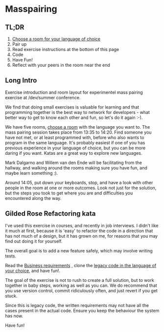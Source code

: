Masspairing
===========
TL;DR
-----

1. [Choose a room for your language of choice](languages-rooms.md) 
2. Pair up
3. Read exercise instructions at the bottom of this page
4. Code
4. Have Fun!
5. Reflect with your peers in the room near the end

Long Intro
-----------
Exercise introduction and room layout for experimentel mass pairing
exercise at
/dev/summer conference.

We
find that doing small exercises is valuable for learning and that programming together is
the best way to network for developers - what better way to get to know
each other and
fun, so let's do it again :-).

We have five rooms, [choose a room](languages-rooms.md) with the
language you want to. The mass pairing session takes place from 13:35 to
14:20. Find someone you have not met, or at least programmed with,
before who also wants to program in the same language. It's probably easiest if one of you has
previous experience in your language of choice, but you can be more
daring if you want. Katas are a great way to explore new languages.

Mark Dalgarno and Willem van den Ende will be facilitating from the
hallway, and walking around the rooms making sure you
have fun, and maybe learn something :).

Around 14:05, put down your keyboards, stop, and have a look with other people
in the room at one or more outcomes. Look not just for the solution, but
the steps you took to get where you are and difficulties you encountered
along the way.

## Gilded Rose Refactoring kata

I've used this exercise in courses, and recently in job interviews. I
didn't like it much at first, because it is 'easy' to refactor the code
in a direction that has not much of a design, but it has grown on me,
for reasons that you may find out doing it for yourself.

The overall goal is to add a new feature safely, which may involve
writing tests. 

Read the [Business
requirements](https://github.com/NotMyself/GildedRose) , clone the
[legacy code in the language of your
choice](https://github.com/emilybache/GildedRose-Refactoring-Kata), and have fun!.

The goal of the exercise is not to rush to create a full solution, but
to work together in baby steps, working as well as you can. We do recommend that you use
version control, commit ridiculously often, and just revert if you get
stuck.

Since this is legacy code, the written requirements may not have all the
cases present in the actual code. Ensure you keep the behaviour the
system has now.

Have fun!
